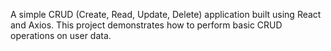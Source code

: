 A simple CRUD (Create, Read, Update, Delete) application built using React and Axios. This project demonstrates how to perform basic CRUD operations on user data.